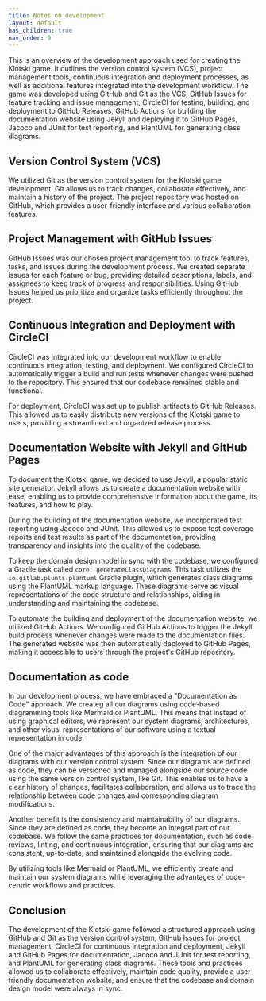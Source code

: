 ```yaml
---
title: Notes on development
layout: default
has_children: true
nav_order: 9
---
```


This is an overview of the development approach used for creating the Klotski game. It outlines the
version control system (VCS), project management tools, continuous integration and deployment processes, as well as
additional features integrated into the development workflow. The game was developed using GitHub and Git as the VCS,
GitHub Issues for feature tracking and issue management, CircleCI for testing, building, and deployment to GitHub
Releases, GitHub Actions for building the documentation website using Jekyll and deploying it to GitHub Pages, Jacoco
and JUnit for test reporting, and PlantUML for generating class diagrams.

## Version Control System (VCS)

We utilized Git as the version control system for the Klotski game development. Git allows us to track changes,
collaborate effectively, and maintain a history of the project. The project repository was hosted on GitHub, which
provides a user-friendly interface and various collaboration features.

## Project Management with GitHub Issues

GitHub Issues was our chosen project management tool to track features, tasks, and issues during the development
process. We created separate issues for each feature or bug, providing detailed descriptions, labels, and assignees to
keep track of progress and responsibilities. Using GitHub Issues helped us prioritize and organize tasks efficiently
throughout the project.

## Continuous Integration and Deployment with CircleCI

CircleCI was integrated into our development workflow to enable continuous integration, testing, and deployment. We
configured CircleCI to automatically trigger a build and run tests whenever changes were pushed to the repository. This
ensured that our codebase remained stable and functional.

For deployment, CircleCI was set up to publish artifacts to GitHub Releases. This allowed us to easily distribute new
versions of the Klotski game to users, providing a streamlined and organized release process.

## Documentation Website with Jekyll and GitHub Pages

To document the Klotski game, we decided to use Jekyll, a popular static site generator. Jekyll allows us to create a
documentation website with ease, enabling us to provide comprehensive information about the game, its features, and how
to play.

During the building of the documentation website, we incorporated test reporting using Jacoco and JUnit. This allowed us
to expose test coverage reports and test results as part of the documentation, providing transparency and insights into
the quality of the codebase.

To keep the domain design model in sync with the codebase, we configured a Gradle task called `core:
generateClassDiagrams`. This task utilizes the `io.gitlab.plunts.plantuml` Gradle plugin, which generates class diagrams
using the PlantUML markup language. These diagrams serve as visual representations of the code structure and
relationships, aiding in understanding and maintaining the codebase.

To automate the building and deployment of the documentation website, we utilized GitHub Actions. We configured GitHub
Actions to trigger the Jekyll build process whenever changes were made to the documentation files. The generated website
was then automatically deployed to GitHub Pages, making it accessible to users through the project's GitHub repository.

## Documentation as code

In our development process, we have embraced a "Documentation as Code" approach. We createg all our diagrams using
code-based diagramming tools like Mermaid or PlantUML. This means that instead of using graphical editors, we represent
our system diagrams, architectures, and other visual representations of our software using a textual representation in
code.

One of the major advantages of this approach is the integration of our diagrams with our version control system. Since
our diagrams are defined as code, they can be versioned and managed alongside our source code using the same version
control system, like Git. This enables us to have a clear history of changes, facilitates collaboration, and allows us
to trace the relationship between code changes and corresponding diagram modifications.

Another benefit is the consistency and maintainability of our diagrams. Since they are defined as code, they become an
integral part of our codebase. We follow the same practices for documentation, such as code reviews, linting, and
continuous integration, ensuring that our diagrams are consistent, up-to-date, and maintained alongside the evolving
code.

By utilizing tools like Mermaid or PlantUML, we efficiently create and maintain our system diagrams while leveraging the
advantages of code-centric workflows and practices.

## Conclusion

The development of the Klotski game followed a structured approach using GitHub and Git as the version control system,
GitHub Issues for project management, CircleCI for continuous integration and deployment, Jekyll and GitHub Pages for
documentation, Jacoco and JUnit for test reporting, and PlantUML for generating class diagrams. These tools and
practices allowed us to collaborate effectively, maintain code quality, provide a user-friendly documentation website,
and ensure that the codebase and domain design model were always in sync.
